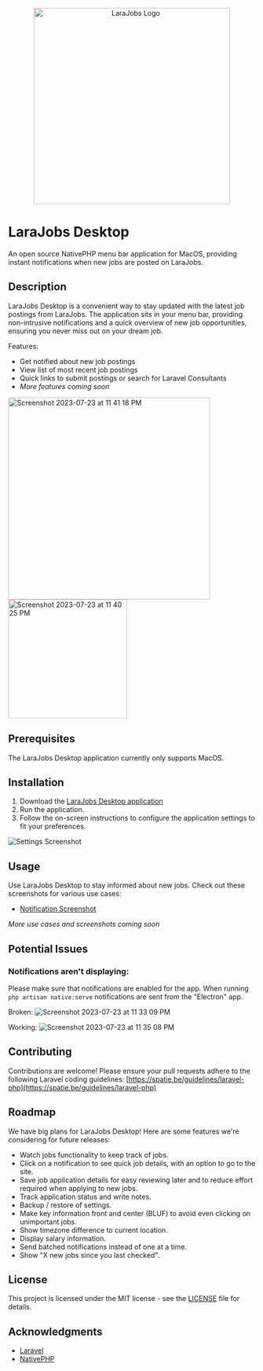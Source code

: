 <p align="center"><a href="https://larajobs.com" target="_blank"><img src="https://github.com/LukeTowers/larajobs-desktop/assets/7253840/24e5d3c2-74e9-4305-9503-43518aa7223c" width="400" alt="LaraJobs Logo"></a></p>

# LaraJobs Desktop

An open source NativePHP menu bar application for MacOS, providing instant notifications when new jobs are posted on LaraJobs.

## Description

LaraJobs Desktop is a convenient way to stay updated with the latest job postings from LaraJobs. The application sits in your menu bar, providing non-intrusive notifications and a quick overview of new job opportunities, ensuring you never miss out on your dream job.

Features:
- Get notified about new job postings
- View list of most recent job postings
- Quick links to submit postings or search for Laravel Consultants
- *More features coming soon*

<img width="411" alt="Screenshot 2023-07-23 at 11 41 18 PM" src="https://github.com/LukeTowers/larajobs-desktop/assets/7253840/46fd2c27-240f-424f-9c8b-afcb9f12685a">

<img width="242" alt="Screenshot 2023-07-23 at 11 40 25 PM" src="https://github.com/LukeTowers/larajobs-desktop/assets/7253840/0421b540-6997-417c-b3b6-61fcd5a2ffcb">

## Prerequisites

The LaraJobs Desktop application currently only supports MacOS.

## Installation

1. Download the [LaraJobs Desktop application](link)
2. Run the application.
3. Follow the on-screen instructions to configure the application settings to fit your preferences.

![Settings Screenshot](https://raw.githubusercontent.com/UserScape/larajobs-desktop/main/public/images/screenshots/settings-screenshot.png)

## Usage

Use LaraJobs Desktop to stay informed about new jobs. Check out these screenshots for various use cases:

- [Notification Screenshot](https://raw.githubusercontent.com/UserScape/larajobs-desktop/main/public/images/screenshots/notification-screenshot.png)

*More use cases and screenshots coming soon*

## Potential Issues

### Notifications aren't displaying:

Please make sure that notifications are enabled for the app. When running `php artisan native:serve` notifications are sent from the "Electron" app.

Broken:
![Screenshot 2023-07-23 at 11 33 09 PM](https://github.com/LukeTowers/larajobs-desktop/assets/7253840/05433b27-d9e9-408f-b882-55b690b93738)

Working:
![Screenshot 2023-07-23 at 11 35 08 PM](https://github.com/LukeTowers/larajobs-desktop/assets/7253840/487f170c-c4ba-498b-81c5-452ee2e9f0b7)

## Contributing

Contributions are welcome! Please ensure your pull requests adhere to the following Laravel coding guidelines: [https://spatie.be/guidelines/laravel-php](https://spatie.be/guidelines/laravel-php)

## Roadmap

We have big plans for LaraJobs Desktop! Here are some features we're considering for future releases:

- Watch jobs functionality to keep track of jobs.
- Click on a notification to see quick job details, with an option to go to the site.
- Save job application details for easy reviewing later and to reduce effort required when applying to new jobs.
- Track application status and write notes.
- Backup / restore of settings.
- Make key information front and center (BLUF) to avoid even clicking on unimportant jobs.
- Show timezone difference to current location.
- Display salary information.
- Send batched notifications instead of one at a time.
- Show "X new jobs since you last checked".

## License

This project is licensed under the MIT license - see the [LICENSE](LICENSE) file for details.

## Acknowledgments

- [Laravel](https://laravel.com/)
- [NativePHP](https://nativephp.com/)
